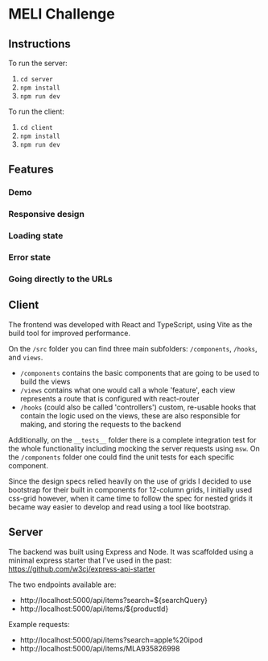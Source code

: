# MELI Challenge

## Instructions
To run the server:
  1. `cd server`
  2. `npm install`
  3. `npm run dev`

To run the client:
  1. `cd client`
  2. `npm install`
  3. `npm run dev`

## Features

### Demo

### Responsive design

### Loading state

### Error state

### Going directly to the URLs

## Client
The frontend was developed with React and TypeScript, using Vite as the
build tool for improved performance.

On the `/src` folder you can find three main subfolders: `/components`,
`/hooks`, and `views`.

* `/components` contains the basic components that are going to be used
  to build the views
* `/views` contains what one would call a whole 'feature', each view
  represents a route that is configured with react-router
* `/hooks` (could also be called 'controllers') custom, re-usable hooks
  that contain the logic used on the views, these are also responsible
  for making, and storing the requests to the backend

Additionally, on the `__tests__` folder there is a complete integration
test for the whole functionality including mocking the server requests
using `msw`. On the `/components` folder one could find the unit tests
for each specific component. 

Since the design specs relied heavily on the use of grids I decided to
use bootstrap for their built in components for 12-column grids, I
initially used css-grid however, when it came time to follow the spec
for nested grids it became way easier to develop and read using a tool like
bootstrap.

## Server
The backend was built using Express and Node. It was scaffolded using a
minimal express starter that I've used in the past:
https://github.com/w3cj/express-api-starter

The two endpoints available are:

* http://localhost:5000/api/items?search=${searchQuery}
* http://localhost:5000/api/items/${productId}

Example requests:

* http://localhost:5000/api/items?search=apple%20ipod
* http://localhost:5000/api/items/MLA935826998
